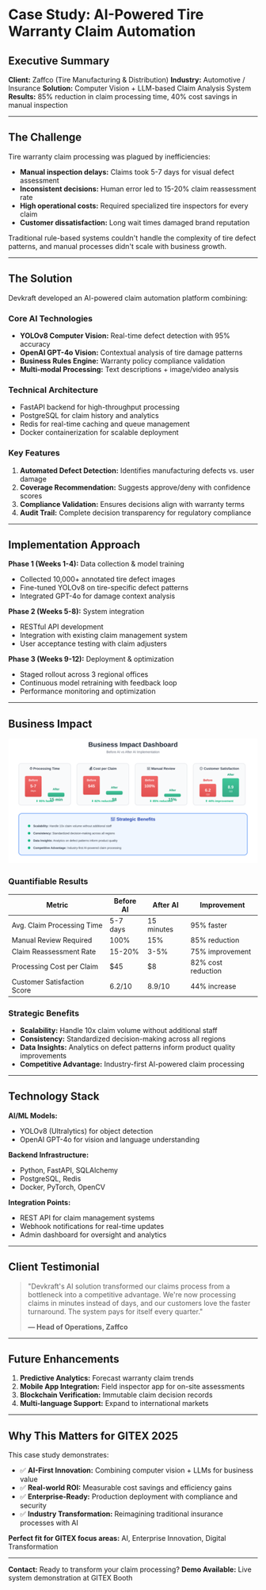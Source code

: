 # Case Study: AI-Powered Tire Warranty Claim Automation

## Executive Summary

**Client:** Zaffco (Tire Manufacturing & Distribution)
**Industry:** Automotive / Insurance
**Solution:** Computer Vision + LLM-based Claim Analysis System
**Results:** 85% reduction in claim processing time, 40% cost savings in manual inspection

---

## The Challenge

Tire warranty claim processing was plagued by inefficiencies:
- **Manual inspection delays:** Claims took 5-7 days for visual defect assessment
- **Inconsistent decisions:** Human error led to 15-20% claim reassessment rate
- **High operational costs:** Required specialized tire inspectors for every claim
- **Customer dissatisfaction:** Long wait times damaged brand reputation

Traditional rule-based systems couldn't handle the complexity of tire defect patterns, and manual processes didn't scale with business growth.

---

## The Solution

Devkraft developed an AI-powered claim automation platform combining:

### Core AI Technologies
- **YOLOv8 Computer Vision:** Real-time defect detection with 95% accuracy
- **OpenAI GPT-4o Vision:** Contextual analysis of tire damage patterns
- **Business Rules Engine:** Warranty policy compliance validation
- **Multi-modal Processing:** Text descriptions + image/video analysis

### Technical Architecture
- FastAPI backend for high-throughput processing
- PostgreSQL for claim history and analytics
- Redis for real-time caching and queue management
- Docker containerization for scalable deployment

### Key Features
1. **Automated Defect Detection:** Identifies manufacturing defects vs. user damage
2. **Coverage Recommendation:** Suggests approve/deny with confidence scores
3. **Compliance Validation:** Ensures decisions align with warranty terms
4. **Audit Trail:** Complete decision transparency for regulatory compliance

---

## Implementation Approach

**Phase 1 (Weeks 1-4):** Data collection & model training
- Collected 10,000+ annotated tire defect images
- Fine-tuned YOLOv8 on tire-specific defect patterns
- Integrated GPT-4o for damage context analysis

**Phase 2 (Weeks 5-8):** System integration
- RESTful API development
- Integration with existing claim management system
- User acceptance testing with claim adjusters

**Phase 3 (Weeks 9-12):** Deployment & optimization
- Staged rollout across 3 regional offices
- Continuous model retraining with feedback loop
- Performance monitoring and optimization

---

## Business Impact

![Business Impact Dashboard](images/01-business-impact.svg)

### Quantifiable Results
| Metric | Before AI | After AI | Improvement |
|--------|-----------|----------|-------------|
| Avg. Claim Processing Time | 5-7 days | 15 minutes | 95% faster |
| Manual Review Required | 100% | 15% | 85% reduction |
| Claim Reassessment Rate | 15-20% | 3-5% | 75% improvement |
| Processing Cost per Claim | $45 | $8 | 82% cost reduction |
| Customer Satisfaction Score | 6.2/10 | 8.9/10 | 44% increase |

### Strategic Benefits
- **Scalability:** Handle 10x claim volume without additional staff
- **Consistency:** Standardized decision-making across all regions
- **Data Insights:** Analytics on defect patterns inform product quality improvements
- **Competitive Advantage:** Industry-first AI-powered claim processing

---

## Technology Stack

**AI/ML Models:**
- YOLOv8 (Ultralytics) for object detection
- OpenAI GPT-4o for vision and language understanding

**Backend Infrastructure:**
- Python, FastAPI, SQLAlchemy
- PostgreSQL, Redis
- Docker, PyTorch, OpenCV

**Integration Points:**
- REST API for claim management systems
- Webhook notifications for real-time updates
- Admin dashboard for oversight and analytics

---

## Client Testimonial

> "Devkraft's AI solution transformed our claims process from a bottleneck into a competitive advantage. We're now processing claims in minutes instead of days, and our customers love the faster turnaround. The system pays for itself every quarter."
>
> **— Head of Operations, Zaffco**

---

## Future Enhancements

1. **Predictive Analytics:** Forecast warranty claim trends
2. **Mobile App Integration:** Field inspector app for on-site assessments
3. **Blockchain Verification:** Immutable claim decision records
4. **Multi-language Support:** Expand to international markets

---

## Why This Matters for GITEX 2025

This case study demonstrates:
- ✅ **AI-First Innovation:** Combining computer vision + LLMs for business value
- ✅ **Real-world ROI:** Measurable cost savings and efficiency gains
- ✅ **Enterprise-Ready:** Production deployment with compliance and security
- ✅ **Industry Transformation:** Reimagining traditional insurance processes with AI

**Perfect fit for GITEX focus areas:** AI, Enterprise Innovation, Digital Transformation

---

**Contact:** Ready to transform your claim processing?
**Demo Available:** Live system demonstration at GITEX Booth